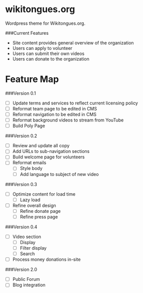 # wikitongues.org

Wordpress theme for Wikitongues.org.

###Current Features
* Site content provides general overview of the organization
* Users can apply to volunteer
* Users can submit their own videos
* Users can donate to the organization 

# Feature Map

###Version 0.1
- [ ] Update terms and services to reflect current licensing policy
- [ ] Reformat team page to be edited in CMS
- [ ] Reformat navigation to be edited in CMS
- [ ] Reformat background videos to stream from YouTube 
- [ ] Build Poly Page 

###Version 0.2
- [ ] Review and update all copy
- [ ] Add URLs to sub-navigation sections
- [ ] Build welcome page for volunteers
- [ ] Reformat emails
  - [ ] Style body
  - [ ] Add language to subject of new video

###Version  0.3
- [ ] Optimize content for load time
  - [ ] Lazy load
- [ ] Refine overall design
  - [ ] Refine donate page
  - [ ] Refine press page

###Version 0.4
- [ ] Video section
  - [ ] Display
  - [ ] Filter display
  - [ ] Search
- [ ] Process money donations in-site

###Version 2.0
- [ ] Public Forum
- [ ] Blog integration